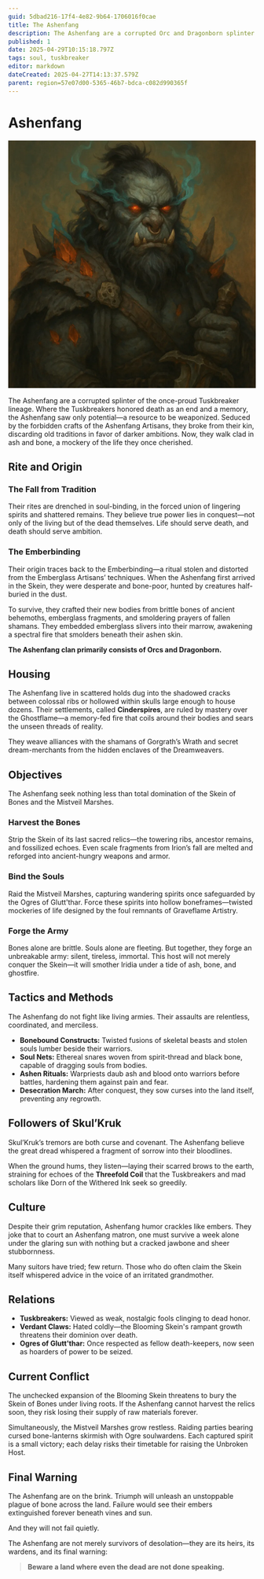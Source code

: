 ```yaml
---
guid: 5dbad216-17f4-4e82-9b64-1706016f0cae
title: The Ashenfang
description: The Ashenfang are a corrupted Orc and Dragonborn splinter group seeking to dominate the Skein of Bones by weaponizing death and binding souls into an unstoppable army.
published: 1
date: 2025-04-29T10:15:18.797Z
tags: soul, tuskbreaker
editor: markdown
dateCreated: 2025-04-27T14:13:37.579Z
parent: region=57e07d00-5365-46b7-bdca-c082d990365f
---
```


# Ashenfang

![Ashenfang Orc](/images/world/ashenfang-orc.webp)

The Ashenfang are a corrupted splinter of the once-proud Tuskbreaker lineage. Where the Tuskbreakers honored death as an end and a memory, the Ashenfang saw only potential—a resource to be weaponized. Seduced by the forbidden crafts of the Ashenfang Artisans, they broke from their kin, discarding old traditions in favor of darker ambitions. Now, they walk clad in ash and bone, a mockery of the life they once cherished.

## Rite and Origin

### The Fall from Tradition

Their rites are drenched in soul-binding, in the forced union of lingering spirits and shattered remains. They believe true power lies in conquest—not only of the living but of the dead themselves. Life should serve death, and death should serve ambition.

### The Emberbinding

Their origin traces back to the Emberbinding—a ritual stolen and distorted from the Emberglass Artisans’ techniques. When the Ashenfang first arrived in the Skein, they were desperate and bone-poor, hunted by creatures half-buried in the dust. 

To survive, they crafted their new bodies from brittle bones of ancient behemoths, emberglass fragments, and smoldering prayers of fallen shamans. They embedded emberglass slivers into their marrow, awakening a spectral fire that smolders beneath their ashen skin.

**The Ashenfang clan primarily consists of Orcs and Dragonborn.**

## Housing

The Ashenfang live in scattered holds dug into the shadowed cracks between colossal ribs or hollowed within skulls large enough to house dozens. Their settlements, called **Cinderspires**, are ruled by mastery over the Ghostflame—a memory-fed fire that coils around their bodies and sears the unseen threads of reality.

They weave alliances with the shamans of Gorgrath’s Wrath and secret dream-merchants from the hidden enclaves of the Dreamweavers.

## Objectives

The Ashenfang seek nothing less than total domination of the Skein of Bones and the Mistveil Marshes.

### Harvest the Bones

Strip the Skein of its last sacred relics—the towering ribs, ancestor remains, and fossilized echoes. Even scale fragments from Irion’s fall are melted and reforged into ancient-hungry weapons and armor.

### Bind the Souls

Raid the Mistveil Marshes, capturing wandering spirits once safeguarded by the Ogres of Glutt'thar. Force these spirits into hollow boneframes—twisted mockeries of life designed by the foul remnants of Graveflame Artistry.

### Forge the Army

Bones alone are brittle. Souls alone are fleeting. But together, they forge an unbreakable army: silent, tireless, immortal. This host will not merely conquer the Skein—it will smother Iridia under a tide of ash, bone, and ghostfire.

## Tactics and Methods

The Ashenfang do not fight like living armies. Their assaults are relentless, coordinated, and merciless.

- **Bonebound Constructs:** Twisted fusions of skeletal beasts and stolen souls lumber beside their warriors.
- **Soul Nets:** Ethereal snares woven from spirit-thread and black bone, capable of dragging souls from bodies.
- **Ashen Rituals:** Warpriests daub ash and blood onto warriors before battles, hardening them against pain and fear.
- **Desecration March:** After conquest, they sow curses into the land itself, preventing any regrowth.

## Followers of Skul’Kruk

Skul’Kruk’s tremors are both curse and covenant. The Ashenfang believe the great dread whispered a fragment of sorrow into their bloodlines.

When the ground hums, they listen—laying their scarred brows to the earth, straining for echoes of the **Threefold Coil** that the Tuskbreakers and mad scholars like Dorn of the Withered Ink seek so greedily.

## Culture

Despite their grim reputation, Ashenfang humor crackles like embers. They joke that to court an Ashenfang matron, one must survive a week alone under the glaring sun with nothing but a cracked jawbone and sheer stubbornness. 

Many suitors have tried; few return. Those who do often claim the Skein itself whispered advice in the voice of an irritated grandmother.

## Relations

- **Tuskbreakers:** Viewed as weak, nostalgic fools clinging to dead honor.
- **Verdant Claws:** Hated coldly—the Blooming Skein's rampant growth threatens their dominion over death.
- **Ogres of Glutt'thar:** Once respected as fellow death-keepers, now seen as hoarders of power to be seized.

## Current Conflict

The unchecked expansion of the Blooming Skein threatens to bury the Skein of Bones under living roots. If the Ashenfang cannot harvest the relics soon, they risk losing their supply of raw materials forever.

Simultaneously, the Mistveil Marshes grow restless. Raiding parties bearing cursed bone-lanterns skirmish with Ogre soulwardens. Each captured spirit is a small victory; each delay risks their timetable for raising the Unbroken Host.

## Final Warning
The Ashenfang are on the brink. Triumph will unleash an unstoppable plague of bone across the land. Failure would see their embers extinguished forever beneath vines and sun.

And they will not fail quietly.

The Ashenfang are not merely survivors of desolation—they are its heirs, its wardens, and its final warning:

> **Beware a land where even the dead are not done speaking.**
